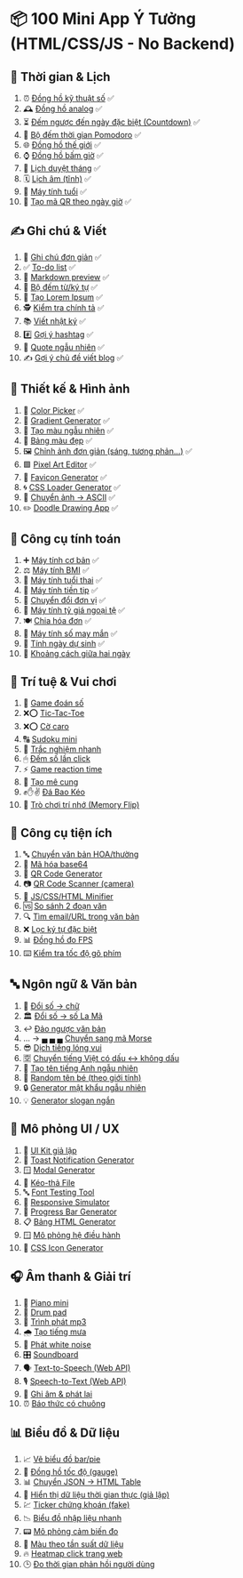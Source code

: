 # 📦 100 Mini App Ý Tưởng (HTML/CSS/JS - No Backend)

## 📅 Thời gian & Lịch

1.  ⏰ [Đồng hồ kỹ thuật số](https://dotphonglong.com/time/01-digital-clock.html) ✅
2.  🕰 [Đồng hồ analog](https://dotphonglong.com/time/02-analog-clock.html) ✅
3.  ⏳ [Đếm ngược đến ngày đặc biệt (Countdown)](https://dotphonglong.com/time/03-countdown.html) ✅
4.  🍅 [Bộ đếm thời gian Pomodoro](https://dotphonglong.com/time/04-pomodoro.html) ✅
5.  🌐 [Đồng hồ thế giới](https://dotphonglong.com/time/05-world-clock.html) ✅
6.  ⌚ [Đồng hồ bấm giờ](https://dotphonglong.com/time/06-stopwatch.html) ✅
7.  📆 [Lịch duyệt tháng](https://dotphonglong.com/time/07-calendar.html) ✅
8.  🗓 [Lịch âm (tĩnh)](https://dotphonglong.com/time/08-luna-calendar.html) ✅
9.  👶 [Máy tính tuổi](https://dotphonglong.com/time/09-age-calculator.html) ✅
10. 🧾 [Tạo mã QR theo ngày giờ](https://dotphonglong.com/time/10-time-qr-code-generator.html) ✅

## ✍️ Ghi chú & Viết

1.  📝 [Ghi chú đơn giản](https://dotphonglong.com/writing/01-note-taker.html) ✅
2.  ✅ [To-do list](https://dotphonglong.com/writing/02-to-do-list.html) ✅
3.  📄 [Markdown preview](https://dotphonglong.com/writing/03-markdown-preview.html) ✅
4.  🔢 [Bộ đếm từ/ký tự](https://dotphonglong.com/writing/04-word-counter.html) ✅
5.  🧪 [Tạo Lorem Ipsum](https://dotphonglong.com/writing/05-lorem-ipsum-generator.html) ✅
6.  🕵️ [Kiểm tra chính tả](https://dotphonglong.com/writing/06-spell-checker.html) ✅
7.  📚 [Viết nhật ký](https://dotphonglong.com/writing/07-journal.html) ✅
8.  #️⃣ [Gợi ý hashtag](https://dotphonglong.com/writing/08-hashtag-generator.html) ✅
9.  💬 [Quote ngẫu nhiên](https://dotphonglong.com/writing/09-quote-generator.html) ✅
10. ✍️ [Gợi ý chủ đề viết blog](https://dotphonglong.com/writing/10-blog-generator.html) ✅

## 🎨 Thiết kế & Hình ảnh

1.  🎨 [Color Picker](https://dotphonglong.com/design/01-color-picker.html) ✅
2.  🌈 [Gradient Generator](https://dotphonglong.com/design/02-gradient-generator.html) ✅
3.  🧊 [Tạo màu ngẫu nhiên](https://dotphonglong.com/design/03-random-color-generator.html) ✅
4.  🎨 [Bảng màu đẹp](https://dotphonglong.com/design/04-palette.html) ✅
5.  🖼 [Chỉnh ảnh đơn giản (sáng, tương phản...)](https://dotphonglong.com/design/05-simple-image-editor.html) ✅
6.  🟩 [Pixel Art Editor](https://dotphonglong.com/design/06-pixel-art-editor.html) ✅
7.  🧱 [Favicon Generator](https://dotphonglong.com/design/07-favicon-generator.html) ✅
8.  🌀 [CSS Loader Generator](https://dotphonglong.com/design/08-css-loader-generator.html) ✅
9.  🧾 [Chuyển ảnh → ASCII](https://dotphonglong.com/design/09-ascii-image-converter.html) ✅
10. ✏️ [Doodle Drawing App](https://dotphonglong.com/design/10-doodle-drawing-app.html) ✅

## 🔢 Công cụ tính toán

1.  ➕ [Máy tính cơ bản](https://dotphonglong.com/calculator/01-basic-calculator.html) ✅
2.  ⚖️ [Máy tính BMI](https://dotphonglong.com/calculator/02-bmi-calculator.html) ✅
3.  🤰 [Máy tính tuổi thai](https://dotphonglong.com/calculator/03-pregnancy-calculator.html) ✅
4.  💸 [Máy tính tiền tip](https://dotphonglong.com/calculator/04-tip-calculator.html) ✅
5.  🔁 [Chuyển đổi đơn vị](https://dotphonglong.com/calculator/05-unit-converter.html) ✅
6.  💱 [Máy tính tỷ giá ngoại tệ](https://dotphonglong.com/calculator/06-currency-converter.html) ✅
7.  🍽 [Chia hóa đơn](https://dotphonglong.com/calculator/07-bill-calculator.html) ✅
8.  🎲 [Máy tính số may mắn](https://dotphonglong.com/calculator/08-lucky-number-calculator.html) ✅
9.  🍼 [Tính ngày dự sinh](https://dotphonglong.com/calculator/09-birthdate-calculator.html) ✅
10. 📆 [Khoảng cách giữa hai ngày](https://dotphonglong.com/calculator/10-date-difference-calculator.html)

## 🧠 Trí tuệ & Vui chơi

1.  🔢 [Game đoán số](https://dotphonglong.com/games/01-number-guessing-game.html)
2.  ❌⭕ [Tic-Tac-Toe](https://dotphonglong.com/games/02-tic-tac-toe.html)
3.  ❌⭕ [Cờ caro](https://dotphonglong.com/games/03-tic-tac-toe.html)
4.  🔠 [Sudoku mini](https://dotphonglong.com/games/04-sudoku.html)
5.  📝 [Trắc nghiệm nhanh](https://dotphonglong.com/games/05-quiz-generator.html)
6.  🖱 [Đếm số lần click](https://dotphonglong.com/games/06-click-counter.html)
7.  ⚡ [Game reaction time](https://dotphonglong.com/games/07-reaction-time-test.html)
8.  🧩 [Tạo mê cung](https://dotphonglong.com/games/08-maze-generator.html)
9.  ✊✋✌️ [Đá Bao Kéo](https://dotphonglong.com/games/09-rock-paper-scissors.html)
10. 🧠 [Trò chơi trí nhớ (Memory Flip)](https://dotphonglong.com/games/10-memory-game.html)

## 🔧 Công cụ tiện ích

1.  🔤 [Chuyển văn bản HOA/thường](https://dotphonglong.com/tools/01-text-transform.html)
2.  🔐 [Mã hóa base64](https://dotphonglong.com/tools/02-base64-encoder.html)
3.  📱 [QR Code Generator](https://dotphonglong.com/tools/03-qr-code-generator.html)
4.  📷 [QR Code Scanner (camera)](https://dotphonglong.com/tools/04-qr-code-scanner.html)
5.  🔧 [JS/CSS/HTML Minifier](https://dotphonglong.com/tools/05-minifier.html)
6.  🆚 [So sánh 2 đoạn văn](https://dotphonglong.com/tools/06-text-comparator.html)
7.  🔍 [Tìm email/URL trong văn bản](https://dotphonglong.com/tools/07-email-url-extractor.html)
8.  ❌ [Lọc ký tự đặc biệt](https://dotphonglong.com/tools/08-text-filter.html)
9.  📊 [Đồng hồ đo FPS](https://dotphonglong.com/tools/09-fps-counter.html)
10. ⌨️ [Kiểm tra tốc độ gõ phím](https://dotphonglong.com/tools/10-typing-speed-test.html)

## 🔤 Ngôn ngữ & Văn bản

1.  🔢 [Đổi số → chữ](https://dotphonglong.com/languages/01-number-to-text.html)
2.  🏛 [Đổi số → số La Mã](https://dotphonglong.com/languages/02-roman-numeral-converter.html)
3.  ↩️ [Đảo ngược văn bản](https://dotphonglong.com/languages/03-text-reverser.html)
4.  ... → ▄ ▄ ▄ [Chuyển sang mã Morse](https://dotphonglong.com/languages/04-morse-code-converter.html)
5.  😎 [Dịch tiếng lóng vui](https://dotphonglong.com/languages/05-lon-vui-translator.html)
6.  🈳 [Chuyển tiếng Việt có dấu ↔ không dấu](https://dotphonglong.com/languages/06-vietnamese-translator.html)
7.  👤 [Tạo tên tiếng Anh ngẫu nhiên](https://dotphonglong.com/languages/07-name-generator.html)
8.  👶 [Random tên bé (theo giới tính)](https://dotphonglong.com/languages/08-child-name-generator.html)
9.  🔒 [Generator mật khẩu ngẫu nhiên](https://dotphonglong.com/languages/09-password-generator.html)
10. 💡 [Generator slogan ngắn](https://dotphonglong.com/languages/10-slogan-generator.html)

## 📱 Mô phỏng UI / UX

1.  🧩 [UI Kit giả lập](https://dotphonglong.com/ui-ux/01-ui-kit-generator.html)
2.  🔔 [Toast Notification Generator](https://dotphonglong.com/ui-ux/02-toast-generator.html)
3.  🪟 [Modal Generator](https://dotphonglong.com/ui-ux/03-modal-generator.html)
4.  📂 [Kéo-thả File](https://dotphonglong.com/ui-ux/04-drag-and-drop-file.html)
5.  🔤 [Font Testing Tool](https://dotphonglong.com/ui-ux/05-font-testing-tool.html)
6.  📱 [Responsive Simulator](https://dotphonglong.com/ui-ux/06-responsive-simulator.html)
7.  📶 [Progress Bar Generator](https://dotphonglong.com/ui-ux/07-progress-bar-generator.html)
8.  📋 [Bảng HTML Generator](https://dotphonglong.com/ui-ux/08-html-table-generator.html)
9.  🪟 [Mô phỏng hệ điều hành](https://dotphonglong.com/ui-ux/09-os-simulator.html)
10. 🔲 [CSS Icon Generator](https://dotphonglong.com/ui-ux/10-css-icon-generator.html)

## 🎧 Âm thanh & Giải trí

1.  🎹 [Piano mini](https://dotphonglong.com/entertainment/01-piano.html)
2.  🥁 [Drum pad](https://dotphonglong.com/entertainment/02-drum-pad.html)
3.  🎼 [Trình phát mp3](https://dotphonglong.com/entertainment/03-music-player.html)
4.  🌧 [Tạo tiếng mưa](https://dotphonglong.com/entertainment/04-rain-sound-generator.html)
5.  📢 [Phát white noise](https://dotphonglong.com/entertainment/05-white-noise-generator.html)
6.  🎛 [Soundboard](https://dotphonglong.com/entertainment/06-soundboard.html)
7.  🗣 [Text-to-Speech (Web API)](https://dotphonglong.com/entertainment/07-text-to-speech.html)
8.  🎙 [Speech-to-Text (Web API)](https://dotphonglong.com/entertainment/08-speech-to-text.html)
9.  🔴 [Ghi âm & phát lại](https://dotphonglong.com/entertainment/09-record-and-play.html)
10. ⏰ [Báo thức có chuông](https://dotphonglong.com/entertainment/10-alarm-clock.html)

## 📊 Biểu đồ & Dữ liệu

1.  📈 [Vẽ biểu đồ bar/pie](https://dotphonglong.com/graph-data/01-bar-chart-generator.html)
2.  🧭 [Đồng hồ tốc độ (gauge)](https://dotphonglong.com/graph-data/02-gauge-generator.html)
3.  📊 [Chuyển JSON → HTML Table](https://dotphonglong.com/graph-data/03-json-to-html-table.html)
4.  🔄 [Hiển thị dữ liệu thời gian thực (giả lập)](https://dotphonglong.com/graph-data/04-real-time-data-generator.html)
5.  💹 [Ticker chứng khoán (fake)](https://dotphonglong.com/graph-data/05-stock-ticker-generator.html)
6.  📉 [Biểu đồ nhập liệu nhanh](https://dotphonglong.com/graph-data/06-fast-data-entry-chart.html)
7.  📟 [Mô phỏng cảm biến đo](https://dotphonglong.com/graph-data/07-sensor-simulator.html)
8.  🎨 [Màu theo tần suất dữ liệu](https://dotphonglong.com/graph-data/08-color-generator.html)
9.  🔥 [Heatmap click trang web](https://dotphonglong.com/graph-data/09-heatmap-generator.html)
10. 🕒 [ Đo thời gian phản hồi người dùng](https://dotphonglong.com/graph-data/10-performance-test.html)
